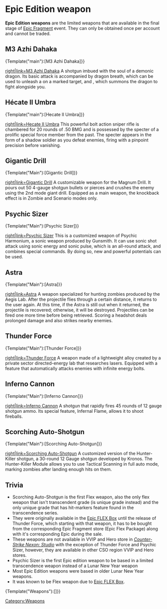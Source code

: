 # Epic Edition weapon
**Epic Edition weapons** are the limited weapons that are available in the final stage of [Epic Fragment](<Epic Fragment>) event. They can only be obtained once per account and cannot be traded.

## M3 Azhi Dahaka

{Template("main"):[M3 Azhi Dahaka]}}


[right|link=M3 Azhi Dahaka](<File:Buffm3ex.png>)
A shotgun imbued with the soul of a demonic dragon. Its basic attack is accompanied by dragon breath, which can be used to unleash a <Dragon Burst> on a marked target, and <Dragon Rising>, which summons the dragon to fight alongside you.

## Hécate II Umbra

{Template("main"):[Hecate II Umbra]}}


[right|link=Hecate II Umbra](<File:Chainsr.png>)
This powerful bolt action sniper rifle is chambered for 20 rounds of .50 BMG and is possessed by the specter of a prolific special force member from the past. The specter appears in the form of a shadow soldier as you defeat enemies, firing with a pinpoint precision before vanishing.

## Gigantic Drill

{Template("Main"):[Gigantic Drill]}}


[right|link=Gigantic Drill](<File:Sgdrillex.png>)
A customizable weapon for the Magnum Drill. It pours out 50 4-gauge shotgun bullets or pierces and crushes the enemy using the 2nd mode giant drill. Equipped as a main weapon, the knockback effect is in Zombie and Scenario modes only.

## Psychic Sizer

{Template("Main"):[Psychic Sizer]}}


[right|link=Psychic Sizer](<File:Psychic_sizer.png>)
This is a customized weapon of Psychic Harmonium, a sonic weapon produced by Gunsmith. It can use sonic shot attack using sonic energy and sonic pulse, which is an all-round attack, and combines special commands. By doing so, new and powerful potentials can be used.

## Astra

{Template("Main"):[Astra]}}


[right|link=Astra](<File:Guillotineex.png>)
A weapon specialized for hunting zombies produced by the Aegis Lab. After the projectile flies through a certain distance, it returns to the user again. At this time, if the Astra is still out when it returned, the projectile is recovered; otherwise, it will be destroyed. Projectiles can be fired one more time before being retrieved. Scoring a headshot deals prolonged damage and also strikes nearby enemies.

## Thunder Force

{Template("Main"):[Thunder Force]}}


[right|link=Thunder Force](<File:Crossbowex21.png>)
A weapon made of a lightweight alloy created by a private sector directed-energy lab that researches lasers. Equipped with a feature that automatically attacks enemies with infinite energy bolts.

##  Inferno Cannon

{Template("Main"):[Inferno Cannon]}}


[right|link=Inferno Cannon](<File:Gatlingex.png>)
A shotgun that rapidly fires 45 rounds of 12 gauge shotgun ammo. Its special feature, Infernal Flame, allows it to shoot fireballs.

## Scorching Auto-Shotgun

{Template("Main"):[Scorching Auto-Shotgun]}}


[right|link=Scorching Auto-Shotgun](<File:Incendiary_x12.png>)
A customized version of the Hunter-Killer shotgun, a 30-round 12 Gauge shotgun developed by Kronos. The Hunter-Killer Module allows you to use Tactical Scanning in full auto mode, marking zombies after landing enough hits on them.

## Trivia

* Scorching Auto-Shotgun is the first Flex weapon, also the only flex weapon that isn't transcendent grade (is unique grade instead) and the only unique grade that has hit-markers feature found in the transcendence series.
* They were originally available in the [Epic FLEX Box](<Epic FLEX Box>) until the release of Thunder Force, which starting with that weapon, it has to be bought from the corresponding Epic Fragment store (Epic Flex Package) along with it's corresponding Epic during the sale.
* These weapons are not available in VVIP and Hero store in *[Counter-Strike Nexon: Studio](<Counter-Strike Nexon: Studio>)* with the exception of Thunder Force and Psychic Sizer, however, they are available in other CSO region VVIP and Hero stores.
* Psychic Sizer is the first Epic edition weapon to be based in a limited transcendence weapon instead of a Lunar New Year weapon
* Most Epic Edition weapons were based in older Lunar New Year weapons.
* It was known to be Flex weapon due to [Epic FLEX Box](<Epic FLEX Box>).

{Template("Weapons"):[]}}


[Category:Weapons](<Category:Weapons>)